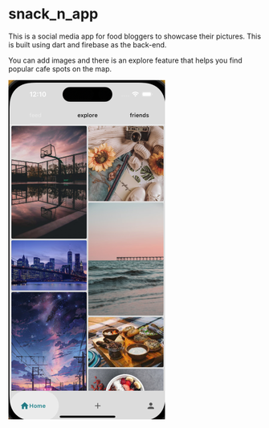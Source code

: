 # snack_n_app

This is a social media app for food bloggers to showcase their pictures. This is built using dart and firebase as the back-end.

You can add images and there is an explore feature that helps you find popular cafe spots on the map.

![UI Showcase](/assets/images/readme-ui.png)
